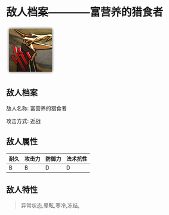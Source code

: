 # 敌人档案————富营养的猎食者

![富营养的猎食者](./eneIcons/富营养的猎食者.png)

## 敌人档案

敌人名称: 富营养的猎食者

攻击方式: 近战

## 敌人属性

| 耐久      | 攻击力  | 防御力 | 法术抗性 |
|---------|------|-----|------|
| B | B | D | D |

## 敌人特性
> 异常状态,晕眩,寒冷,冻结,
